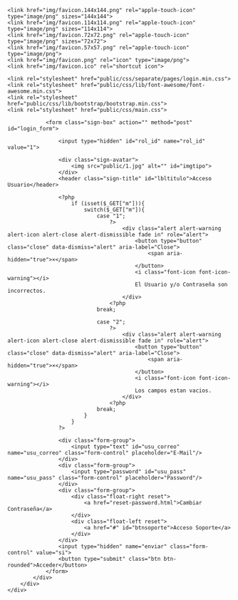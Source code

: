 <!DOCTYPE html>
<html>
<head lang="es">
	<meta charset="UTF-8">
	<meta name="viewport" content="width=device-width, initial-scale=1, user-scalable=no">
	<meta http-equiv="x-ua-compatible" content="ie=edge">
	<title>AnderCode</>::Acceso</title>

	<link href="img/favicon.144x144.png" rel="apple-touch-icon" type="image/png" sizes="144x144">
	<link href="img/favicon.114x114.png" rel="apple-touch-icon" type="image/png" sizes="114x114">
	<link href="img/favicon.72x72.png" rel="apple-touch-icon" type="image/png" sizes="72x72">
	<link href="img/favicon.57x57.png" rel="apple-touch-icon" type="image/png">
	<link href="img/favicon.png" rel="icon" type="image/png">
	<link href="img/favicon.ico" rel="shortcut icon">

    <link rel="stylesheet" href="public/css/separate/pages/login.min.css">
    <link rel="stylesheet" href="public/css/lib/font-awesome/font-awesome.min.css">
    <link rel="stylesheet" href="public/css/lib/bootstrap/bootstrap.min.css">
    <link rel="stylesheet" href="public/css/main.css">
</head>
<body>
    <div class="page-center">
        <div class="page-center-in">
            <div class="container-fluid">

                <form class="sign-box" action="" method="post" id="login_form">

                    <input type="hidden" id="rol_id" name="rol_id" value="1">

                    <div class="sign-avatar">
                        <img src="public/1.jpg" alt="" id="imgtipo">
                    </div>
                    <header class="sign-title" id="lbltitulo">Acceso Usuario</header>

                    <?php
                        if (isset($_GET["m"])){
                            switch($_GET["m"]){
                                case "1";
                                    ?>
                                        <div class="alert alert-warning alert-icon alert-close alert-dismissible fade in" role="alert">
                                            <button type="button" class="close" data-dismiss="alert" aria-label="Close">
                                                <span aria-hidden="true">×</span>
                                            </button>
                                            <i class="font-icon font-icon-warning"></i>
                                            El Usuario y/o Contraseña son incorrectos.
                                        </div>
                                    <?php
                                break;

                                case "2";
                                    ?>
                                        <div class="alert alert-warning alert-icon alert-close alert-dismissible fade in" role="alert">
                                            <button type="button" class="close" data-dismiss="alert" aria-label="Close">
                                                <span aria-hidden="true">×</span>
                                            </button>
                                            <i class="font-icon font-icon-warning"></i>
                                            Los campos estan vacios.
                                        </div>
                                    <?php
                                break;
                            }
                        }
                    ?>

                    <div class="form-group">
                        <input type="text" id="usu_correo" name="usu_correo" class="form-control" placeholder="E-Mail"/>
                    </div>
                    <div class="form-group">
                        <input type="password" id="usu_pass" name="usu_pass" class="form-control" placeholder="Password"/>
                    </div>
                    <div class="form-group">
                        <div class="float-right reset">
                            <a href="reset-password.html">Cambiar Contraseña</a>
                        </div>
                        <div class="float-left reset">
                            <a href="#" id="btnsoporte">Acceso Soporte</a>
                        </div>
                    </div>
                    <input type="hidden" name="enviar" class="form-control" value="si">
                    <button type="submit" class="btn btn-rounded">Acceder</button>
                </form>
            </div>
        </div>
    </div>

<script src="public/js/lib/jquery/jquery.min.js"></script>
<script src="public/js/lib/tether/tether.min.js"></script>
<script src="public/js/lib/bootstrap/bootstrap.min.js"></script>
<script src="public/js/plugins.js"></script>
<script type="text/javascript" src="public/js/lib/match-height/jquery.matchHeight.min.js"></script>
<script>
    $(function() {
        $('.page-center').matchHeight({
            target: $('html')
        });

        $(window).resize(function(){
            setTimeout(function(){
                $('.page-center').matchHeight({ remove: true });
                $('.page-center').matchHeight({
                    target: $('html')
                });
            },100);
        });
    });
</script>
<script src="public/js/app.js"></script>

<script type="text/javascript" src="datos.js"></script>

</body>
</html>
